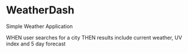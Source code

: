 # WeatherDash
Simple Weather Application

WHEN user searches for a city
THEN results include current weather, UV index and 5 day forecast


